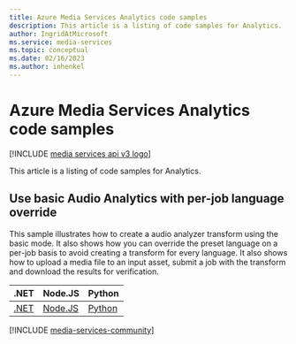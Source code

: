 ```yaml
---
title: Azure Media Services Analytics code samples
description: This article is a listing of code samples for Analytics.
author: IngridAtMicrosoft
ms.service: media-services
ms.topic: conceptual
ms.date: 02/16/2023
ms.author: inhenkel
---
```


# Azure Media Services Analytics code samples

[!INCLUDE [media services api v3 logo](../includes/v3-hr.md)]

This article is a listing of code samples for Analytics.

## Use basic Audio Analytics with per-job language override

This sample illustrates how to create a audio analyzer transform using the basic mode. It also shows how you can override the preset language on a per-job basis to avoid creating a transform for every language. It also shows how to upload a media file to an input asset, submit a job with the transform and download the results for verification.

| .NET | Node.JS | Python |
| ---- | ------- | ------ |
| [.NET](https://github.com/Azure-Samples/media-services-v3-dotnet/tree/main/AudioAnalytics/AudioAnalyzer) | [Node.JS](https://github.com/Azure-Samples/media-services-v3-node-tutorials/blob/main/AudioAnalytics/index.ts) | [Python](https://github.com/Azure-Samples/media-services-v3-python/blob/main/AudioAnalytics/audio-analytics-helper.py) |

[!INCLUDE [media-services-community](../includes/media-services-community.md)]
